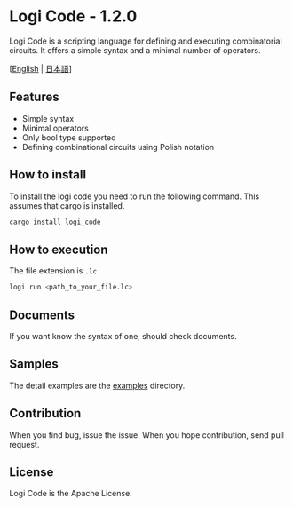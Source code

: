# Logi Code - 1.2.0
Logi Code is a scripting language for defining and executing combinatorial circuits.
It offers a simple syntax and a minimal number of operators.

[[English](https://github.com/Q0tzly/logi_code/blob/main/README.md) | [日本語](https://github.com/Q0tzly/logi_code/blob/main/docs/README.ja.md)]

## Features
- Simple syntax
- Minimal operators
- Only bool type supported
- Defining combinational circuits using Polish notation

## How to install
To install the logi code you need to run the following command.
This assumes that cargo is installed.
``` sh
cargo install logi_code
```

## How to execution
The file extension is `.lc`
``` sh
logi run <path_to_your_file.lc>
```

## Documents
If you want know the syntax of one, should check documents.

## Samples
The detail examples are the [examples](https://github.com/Q0tzly/logi_code/tree/main/examples) directory.

## Contribution
When you find bug, issue the issue.
When you hope contribution, send pull request.

## License
Logi Code is the Apache License.
